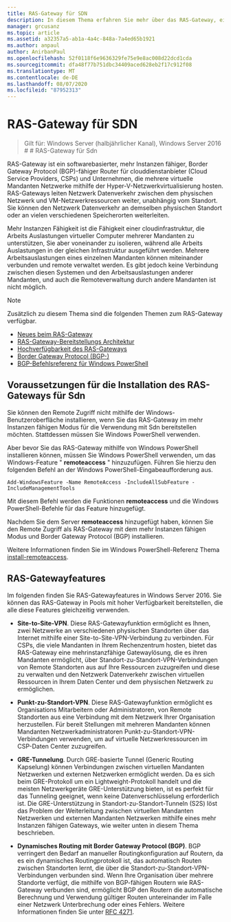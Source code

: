 ```yaml
---
title: RAS-Gateway für SDN
description: In diesem Thema erfahren Sie mehr über das RAS-Gateway, ein softwarebasierter, mehr Instanzen fähiger Border Gateway Protocol (BGP)-fähiger Router in Windows Server 2016.
manager: grcusanz
ms.topic: article
ms.assetid: a32357a5-ab1a-4a4c-848a-7a4ed65b1921
ms.author: anpaul
author: AnirbanPaul
ms.openlocfilehash: 52f0118f6e9636329fe75e9e8ac008d22dcd1cda
ms.sourcegitcommit: dfa48f77b751dbc34409aced628eb2f17c912f08
ms.translationtype: MT
ms.contentlocale: de-DE
ms.lasthandoff: 08/07/2020
ms.locfileid: "87952313"
---
```

# <a name="ras-gateway-for-sdn"></a>RAS-Gateway für SDN

>Gilt für: Windows Server (halbjährlicher Kanal), Windows Server 2016 # # RAS-Gateway für Sdn


RAS-Gateway ist ein softwarebasierter, mehr Instanzen fähiger, Border Gateway Protocol (BGP)-fähiger Router für clouddienstanbieter (Cloud Service Providers, CSPs) und Unternehmen, die mehrere virtuelle Mandanten Netzwerke mithilfe der Hyper-V-Netzwerkvirtualisierung hosten. RAS-Gateways leiten Netzwerk Datenverkehr zwischen dem physischen Netzwerk und VM-Netzwerkressourcen weiter, unabhängig vom Standort. Sie können den Netzwerk Datenverkehr an demselben physischen Standort oder an vielen verschiedenen Speicherorten weiterleiten.

Mehr Instanzen Fähigkeit ist die Fähigkeit einer cloudinfrastruktur, die Arbeits Auslastungen virtueller Computer mehrerer Mandanten zu unterstützen, Sie aber voneinander zu isolieren, während alle Arbeits Auslastungen in der gleichen Infrastruktur ausgeführt werden. Mehrere Arbeitsauslastungen eines einzelnen Mandanten können miteinander verbunden und remote verwaltet werden. Es gibt jedoch keine Verbindung zwischen diesen Systemen und den Arbeitsauslastungen anderer Mandanten, und auch die Remoteverwaltung durch andere Mandanten ist nicht möglich.


> [!NOTE]
> Zusätzlich zu diesem Thema sind die folgenden Themen zum RAS-Gateway verfügbar.
>
> -   [Neues beim RAS-Gateway](../../../sdn/technologies/network-function-virtualization/What-s-New-in-RAS-Gateway.md)
> -   [RAS-Gateway-Bereitstellungs Architektur](../../../sdn/technologies/network-function-virtualization/RAS-Gateway-Deployment-Architecture.md)
> -   [Hochverfügbarkeit des RAS-Gateways](../../../sdn/technologies/network-function-virtualization/RAS-Gateway-High-Availability.md)
> -   [Border Gateway Protocol &#40;BGP-&#41;](../../../../remote/remote-access/bgp/Border-Gateway-Protocol-BGP.md)
> -   [BGP-Befehlsreferenz für Windows PowerShell](../../../../remote/remote-access/bgp/BGP-Windows-PowerShell-Command-Reference.md)


## <a name="prerequisites-for-installing-ras-gateway-for-sdn"></a>Voraussetzungen für die Installation des RAS-Gateways für Sdn
Sie können den Remote Zugriff nicht mithilfe der Windows-Benutzeroberfläche installieren, wenn Sie das RAS-Gateway im mehr Instanzen fähigen Modus für die Verwendung mit Sdn bereitstellen möchten. Stattdessen müssen Sie Windows PowerShell verwenden.

Aber bevor Sie das RAS-Gateway mithilfe von Windows PowerShell installieren können, müssen Sie Windows PowerShell verwenden, um das Windows-Feature " **remoteaccess** " hinzuzufügen. Führen Sie hierzu den folgenden Befehl an der Windows PowerShell-Eingabeaufforderung aus.

`Add-WindowsFeature -Name RemoteAccess -IncludeAllSubFeature -IncludeManagementTools`

Mit diesem Befehl werden die Funktionen **remoteaccess** und die Windows PowerShell-Befehle für das Feature hinzugefügt.

Nachdem Sie dem Server **remoteaccess** hinzugefügt haben, können Sie den Remote Zugriff als RAS-Gateway mit dem mehr Instanzen fähigen Modus und Border Gateway Protocol (BGP) installieren.

Weitere Informationen finden Sie im Windows PowerShell-Referenz Thema [install-remoteaccess](https://technet.microsoft.com/library/hh918408.aspx).

## <a name="ras-gateway-features"></a>RAS-Gatewayfeatures
Im folgenden finden Sie RAS-Gatewayfeatures in Windows Server 2016. Sie können das RAS-Gateway in Pools mit hoher Verfügbarkeit bereitstellen, die alle diese Features gleichzeitig verwenden.

-   **Site-to-Site-VPN**. Diese RAS-Gatewayfunktion ermöglicht es Ihnen, zwei Netzwerke an verschiedenen physischen Standorten über das Internet mithilfe einer Site-to-Site-VPN-Verbindung zu verbinden. Für CSPs, die viele Mandanten in Ihrem Rechenzentrum hosten, bietet das RAS-Gateway eine mehrinstanzfähige Gatewaylösung, die es ihren Mandanten ermöglicht, über Standort-zu-Standort-VPN-Verbindungen von Remote Standorten aus auf Ihre Ressourcen zuzugreifen und diese zu verwalten und den Netzwerk Datenverkehr zwischen virtuellen Ressourcen in Ihrem Daten Center und dem physischen Netzwerk zu ermöglichen.

-   **Punkt-zu-Standort-VPN**. Diese RAS-Gatewayfunktion ermöglicht es Organisations Mitarbeitern oder Administratoren, von Remote Standorten aus eine Verbindung mit dem Netzwerk Ihrer Organisation herzustellen.  Für bereit Stellungen mit mehreren Mandanten können Mandanten Netzwerkadministratoren Punkt-zu-Standort-VPN-Verbindungen verwenden, um auf virtuelle Netzwerkressourcen im CSP-Daten Center zuzugreifen.

-   **GRE-Tunnelung**. Durch GRE-basierte Tunnel (Generic Routing Kapselung) können Verbindungen zwischen virtuellen Mandanten Netzwerken und externen Netzwerken ermöglicht werden. Da es sich beim GRE-Protokoll um ein Lightweight-Protokoll handelt und die meisten Netzwerkgeräte GRE-Unterstützung bieten, ist es perfekt für das Tunneling geeignet, wenn keine Datenverschlüsselung erforderlich ist. Die GRE-Unterstützung in Standort-zu-Standort-Tunneln (S2S) löst das Problem der Weiterleitung zwischen virtuellen Mandanten Netzwerken und externen Mandanten Netzwerken mithilfe eines mehr Instanzen fähigen Gateways, wie weiter unten in diesem Thema beschrieben.

-   **Dynamisches Routing mit Border Gateway Protocol (BGP)**. BGP verringert den Bedarf an manueller Routingkonfiguration auf Routern, da es ein dynamisches Routingprotokoll ist, das automatisch Routen zwischen Standorten lernt, die über die Standort-zu-Standort-VPN-Verbindungen verbunden sind. Wenn Ihre Organisation über mehrere Standorte verfügt, die mithilfe von BGP-fähigen Routern wie RAS-Gateway verbunden sind, ermöglicht BGP den Routern die automatische Berechnung und Verwendung gültiger Routen untereinander im Falle einer Netzwerk Unterbrechung oder eines Fehlers. Weitere Informationen finden Sie unter [RFC 4271](https://tools.ietf.org/html/rfc4271).





